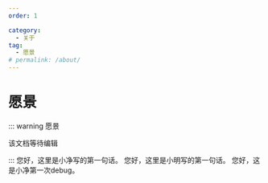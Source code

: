 ```yaml
---
order: 1

category:
  - 关于
tag:
  - 愿景
# permalink: /about/
---
```


# 愿景

::: warning 愿景

该文档等待编辑

:::
您好，这里是小净写的第一句话。
您好，这里是小明写的第一句话。
您好，这是小净第一次debug。


